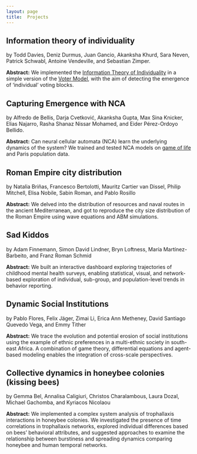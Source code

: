```yaml
---
layout: page
title:  Projects
---
```


## Information theory of individuality
by Todd Davies, Deniz Durmus, Juan Gancio, Akanksha Khurd, Sara Neven, Patrick Schwabl, Antoine Vendeville, and Sebastian Zimper.

**Abstract:**
We implemented the [Information Theory of Individuality](https://link.springer.com/article/10.1007/s12064-020-00313-7) in a simple version of the [Voter Model](https://en.wikipedia.org/wiki/Voter_model), with the aim of detecting the emergence of ‘individual’ voting blocks.


## Capturing Emergence with NCA
by Alfredo de Bellis, Darja Cvetković, Akanksha Gupta, Max Sina Knicker, Elias Najarro, Rasha Shanaz Nissar Mohamed, and Eider Pérez-Ordoyo Bellido.

**Abstract:**
Can neural cellular automata (NCA) learn the underlying dynamics of the system? We trained and tested NCA models on [game of life](https://en.wikipedia.org/wiki/Conway%27s_Game_of_Life) and Paris population data.


## Roman Empire city distribution 
by Natalia Briñas, Francesco Bertolotti, Mauritz Cartier van Dissel, Philip Mitchell, Elisa Nobile, Sabin Roman, and Pablo Rosillo

**Abstract:**
We delved into the distribution of resources and naval routes in the ancient Mediterranean, and got to reproduce the city size distribution of the Roman Empire using wave equations and ABM simulations.


## Sad Kiddos
by Adam Finnemann, Simon David Lindner, Bryn Loftness, María Martínez-Barbeito, and Franz Roman Schmid

**Abstract:**
We built an interactive dashboard exploring trajectories of childhood mental health surveys, enabling statistical, visual, and network-based exploration of individual, sub-group, and population-level trends in behavior reporting. 


## Dynamic Social Institutions
by  Pablo Flores, Felix Jäger, Zimai Li, Erica Ann Metheney, David Santiago Quevedo Vega, and Emmy Tither

**Abstract:**
We trace the evolution and potential erosion of social institutions using the example of ethnic preferences in a multi-ethnic society in south-east Africa. A combination of game theory, differential equations and agent-based modeling enables the integration of cross-scale perspectives.


## Collective dynamics in honeybee colonies (kissing bees)
by Gemma Bel, Annalisa Caligiuri, Christos Charalambous, Laura Dozal, Michael Gachomba, and Kyriacos Nicolaou

**Abstract:**
We implemented a complex system analysis of trophallaxis interactions in honeybee colonies. We investigated the presence of time correlations in trophallaxis networks, explored individual differences based on bees’ behavioral attributes, and suggested approaches to examine the relationship between burstiness and spreading dynamics comparing honeybee and human temporal networks. 
